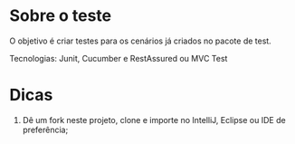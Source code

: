 # Sobre o teste

O objetivo é criar testes para os cenários já criados no pacote de test.

Tecnologias: Junit, Cucumber e RestAssured ou MVC Test

# Dicas

1) Dê um fork neste projeto, clone e importe no IntelliJ, Eclipse ou IDE de preferência;